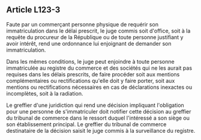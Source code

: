 Article L123-3
----
Faute par un commerçant personne physique de requérir son immatriculation dans
le délai prescrit, le juge commis soit d'office, soit à la requête du procureur
de la République ou de toute personne justifiant y avoir intérêt, rend une
ordonnance lui enjoignant de demander son immatriculation.

Dans les mêmes conditions, le juge peut enjoindre à toute personne immatriculée
au registre du commerce et des sociétés qui ne les aurait pas requises dans les
délais prescrits, de faire procéder soit aux mentions complémentaires ou
rectifications qu'elle doit y faire porter, soit aux mentions ou rectifications
nécessaires en cas de déclarations inexactes ou incomplètes, soit à la
radiation.

Le greffier d'une juridiction qui rend une décision impliquant l'obligation pour
une personne de s'immatriculer doit notifier cette décision au greffier du
tribunal de commerce dans le ressort duquel l'intéressé a son siège ou son
établissement principal. Le greffier du tribunal de commerce destinataire de la
décision saisit le juge commis à la surveillance du registre.

